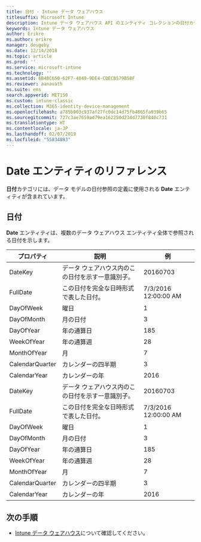 ```yaml
---
title: 日付 - Intune データ ウェアハウス
titlesuffix: Microsoft Intune
description: Intune データ ウェアハウス API のエンティティ コレクションの日付カテゴリに関するリファレンス トピック。
keywords: Intune データ ウェアハウス
author: Erikre
ms.author: erikre
manager: dougeby
ms.date: 12/14/2018
ms.topic: article
ms.prod: ''
ms.service: microsoft-intune
ms.technology: ''
ms.assetid: 6B4BC650-62F7-4049-9DE4-CDECB579B58F
ms.reviewer: aanavath
ms.suite: ems
search.appverid: MET150
ms.custom: intune-classic
ms.collection: M365-identity-device-management
ms.openlocfilehash: a785b903c937af27fc0dc14d75fb4865fa939b65
ms.sourcegitcommit: 727c3ae7659ad79ea162250d234d7730f840c731
ms.translationtype: HT
ms.contentlocale: ja-JP
ms.lasthandoff: 02/07/2019
ms.locfileid: "55834893"
---
```

# <a name="reference-for-date-entity"></a>Date エンティティのリファレンス

**日付**カテゴリには、データ モデルの日付参照の定義に使用される **Date** エンティティが含まれています。

## <a name="date"></a>日付

**Date** エンティティは、複数のデータ ウェアハウス エンティティ全体で参照される日付を示します。


|    プロパティ     |                      説明                       |       例        |
|-----------------|--------------------------------------------------------|----------------------|
|     DateKey     | データ ウェアハウス内のこの日付を示す一意識別子。 |       20160703       |
|    FullDate     |    この日付を完全な日時形式で表した日付。     | 7/3/2016 12:00:00 AM |
|    DayOfWeek    |                      曜日                       |          1           |
|   DayOfMonth    |                      月の日付                      |          3           |
|    DayOfYear    |                      年の通算日                       |         185          |
|   WeekOfYear    |                      年の通算週                      |          28          |
|   MonthOfYear   |                   月                    |          7           |
| CalendarQuarter |                    カレンダーの四半期                    |          3           |
|  CalendarYear   |                     カレンダーの年                      |         2016         |
|     DateKey     | データ ウェアハウス内のこの日付を示す一意識別子。 |       20160703       |
|    FullDate     |    この日付を完全な日時形式で表した日付。     | 7/3/2016 12:00:00 AM |
|    DayOfWeek    |                      曜日                       |          1           |
|   DayOfMonth    |                      月の日付                      |          3           |
|    DayOfYear    |                      年の通算日                       |         185          |
|   WeekOfYear    |                      年の通算週                      |          28          |
|   MonthOfYear   |                   月                    |          7           |
| CalendarQuarter |                    カレンダーの四半期                    |          3           |
|  CalendarYear   |                     カレンダーの年                      |         2016         |

## <a name="next-steps"></a>次の手順

- [Intune データ ウェアハウス](reports-nav-create-intune-reports.md)について確認してください。
